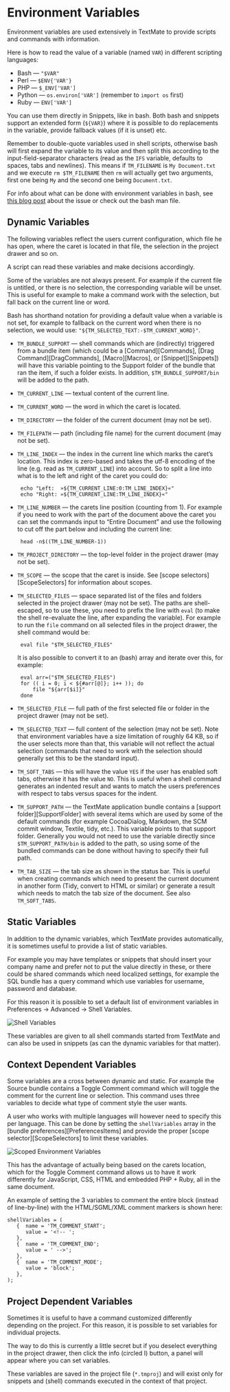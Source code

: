 # Environment Variables

Environment variables are used extensively in TextMate to provide scripts and commands with information.

Here is how to read the value of a variable (named `VAR`) in different scripting languages:

 * Bash — `"$VAR"`
 * Perl — `$ENV{'VAR'}`
 * PHP — `$_ENV['VAR']`
 * Python — `os.environ['VAR']` (remember to `import os` first)
 * Ruby — `ENV['VAR']`

You can use them directly in Snippets, like in bash. Both bash and snippets support an extended form (`${VAR}`) where it is possible to do replacements in the variable, provide fallback values (if it is unset) etc.

Remember to double-quote variables used in shell scripts, otherwise bash will first expand the variable to its value and then split this according to the input-field-separator characters (read as the `IFS` variable, defaults to spaces, tabs and newlines). This means if `TM_FILENAME` is `My Document.txt` and we execute `rm $TM_FILENAME` then `rm` will actually get two arguments, first one being `My` and the second one being `Document.txt`.

For info about what can be done with environment variables in bash, see [this blog post](http://macromates.com/blog/archives/2005/09/26/shell-variables/) about the issue or check out the bash man file.


## Dynamic Variables

The following variables reflect the users current configuration, which file he has open, where the caret is located in that file, the selection in the project drawer and so on.

A script can read these variables and make decisions accordingly.

Some of the variables are not always present. For example if the current file is untitled, or there is no selection, the corresponding variable will be unset. This is useful for example to make a command work with the selection, but fall back on the current line or word.

Bash has shorthand notation for providing a default value when a variable is not set, for example to fallback on the current word when there is no selection, we would use: `"${TM_SELECTED_TEXT:-$TM_CURRENT_WORD}"`.

 * `TM_BUNDLE_SUPPORT` — shell commands which are (indirectly) triggered from a bundle item (which could be a [Command][Commands], [Drag Command][DragCommands], [Macro][Macros], or [Snippet][Snippets]) will have this variable pointing to the Support folder of the bundle that ran the item, if such a folder exists. In addition, `$TM_BUNDLE_SUPPORT/bin` will be added to the path.

 * `TM_CURRENT_LINE` — textual content of the current line.

 * `TM_CURRENT_WORD` — the word in which the caret is located.

 * `TM_DIRECTORY` — the folder of the current document (may not be set).

 * `TM_FILEPATH` — path (including file name) for the current document (may not be set).

 * `TM_LINE_INDEX` — the index in the current line which marks the caret’s location. This index is zero-based and takes the utf-8 encoding of the line (e.g. read as `TM_CURRENT_LINE`) into account. So to split a line into what is to the left and right of the caret you could do:
 
        echo "Left:  »${TM_CURRENT_LINE:0:TM_LINE_INDEX}«"
        echo "Right: »${TM_CURRENT_LINE:TM_LINE_INDEX}«"

 * `TM_LINE_NUMBER` — the carets line position (counting from 1). For example if you need to work with the part of the document above the caret you can set the commands input to “Entire Document” and use the following to cut off the part below and including the current line:

        head -n$((TM_LINE_NUMBER-1))


 * `TM_PROJECT_DIRECTORY` — the top-level folder in the project drawer (may not be set).

 * `TM_SCOPE` — the scope that the caret is inside. See [scope selectors][ScopeSelectors] for information about scopes.

 * `TM_SELECTED_FILES` — space separated list of the files and folders selected in the project drawer (may not be set). The paths are shell-escaped, so to use these, you need to prefix the line with `eval` (to make the shell re-evaluate the line, after expanding the variable). For example to run the `file` command on all selected files in the project drawer, the shell command would be:

        eval file "$TM_SELECTED_FILES"

    It is also possible to convert it to an (bash) array and iterate over this, for example:
    
        eval arr=("$TM_SELECTED_FILES")
        for (( i = 0; i < ${#arr[@]}; i++ )); do
            file "${arr[$i]}"
        done

 * `TM_SELECTED_FILE` — full path of the first selected file or folder in the project drawer (may not be set).

 * `TM_SELECTED_TEXT` — full content of the selection (may not be set). Note that environment variables have a size limitation of roughly 64 KB, so if the user selects more than that, this variable will not reflect the actual selection (commands that need to work with the selection should generally set this to be the standard input).

 * `TM_SOFT_TABS` — this will have the value `YES` if the user has enabled soft tabs, otherwise it has the value `NO`. This is useful when a shell command generates an indented result and wants to match the users preferences with respect to tabs versus spaces for the indent.

 * `TM_SUPPORT_PATH` — the TextMate application bundle contains a [support folder][SupportFolder] with several items which are used by some of the default commands (for example CocoaDialog, Markdown, the SCM commit window, Textile, tidy, etc.). This variable points to that support folder. Generally you would not need to use the variable directly since `$TM_SUPPORT_PATH/bin` is added to the path, so using some of the bundled commands can be done without having to specify their full path.

 * `TM_TAB_SIZE` — the tab size as shown in the status bar. This is useful when creating commands which need to present the current document in another form (Tidy, convert to HTML or similar) or generate a result which needs to match the tab size of the document. See also `TM_SOFT_TABS`.

## Static Variables

In addition to the dynamic variables, which TextMate provides automatically, it is sometimes useful to provide a list of static variables.

For example you may have templates or snippets that should insert your company name and prefer not to put the value directly in these, or there could be shared commands which need localized settings, for example the SQL bundle has a query command which use variables for username, password and database.

For this reason it is possible to set a default list of environment variables in Preferences &#x2192; Advanced &#x2192; Shell Variables.

![Shell Variables](shell_variables.png)

These variables are given to all shell commands started from TextMate and can also be used in snippets (as can the dynamic variables for that matter).

## Context Dependent Variables

Some variables are a cross between dynamic and static. For example the Source bundle contains a Toggle Comment command which will toggle the comment for the current line or selection. This command uses three variables to decide what type of comment style the user wants.

A user who works with multiple languages will however need to specify this per language. This can be done by setting the `shellVariables` array in the [bundle preferences][PreferencesItems] and provide the proper [scope selector][ScopeSelectors] to limit these variables.

![Scoped Environment Variables](scoped_environment_variables.png)

This has the advantage of actually being based on the carets location, which for the Toggle Comment command allows us to have it work differently for JavaScript, CSS, HTML and embedded PHP + Ruby, all in the same document.

An example of setting the 3 variables to comment the entire block (instead of line-by-line) with the HTML/SGML/XML comment markers is shown here:

    shellVariables = (
       {  name = 'TM_COMMENT_START';
          value = '<!-- ';
       },
       {  name = 'TM_COMMENT_END';
          value = ' -->';
       },
       {  name = 'TM_COMMENT_MODE';
          value = 'block';
       },
    );


## Project Dependent Variables

Sometimes it is useful to have a command customized differently depending on the project. For this reason, it is possible to set variables for individual projects.

The way to do this is currently a little secret but if you deselect everything in the project drawer, then click the info (circled I) button, a panel will appear where you can set variables.

These variables are saved in the project file (`*.tmproj`) and will exist only for snippets and (shell) commands executed in the context of that project.
